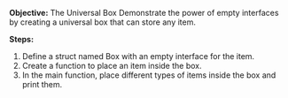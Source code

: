 **Objective:**
The Universal Box
Demonstrate the power of empty interfaces by creating a universal box that can store any item.

**Steps:**

1. Define a struct named Box with an empty interface for the item.
2. Create a function to place an item inside the box.
3. In the main function, place different types of items inside the box and print them.